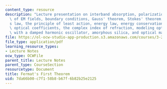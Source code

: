 ```yaml
---
content_type: resource
description: "Lecture presentation on interband absorption, polarization, transversality\
  \ of EM fields, boundary conditions, Gauss' theorem, Stokes' theorem, Snell\u2019\
  s law, the principle of least action, energy law, energy conservation, optical processes,\
  \ optical coefficients, the complex index of refraction, modeling optical constants\
  \ with a damped harmonic oscillator, amorphous silica, and optical materials."
file: https://ol-ocw-studio-app-production.s3.amazonaws.com/courses/3-23-electrical-optical-and-magnetic-properties-of-materials-fall-2007/7da66b00c7f158b8b67f6b82b25e2125_lec17.pdf
file_type: application/pdf
learning_resource_types:
- Lecture Notes
ocw_type: OCWFile
parent_title: Lecture Notes
parent_type: CourseSection
resourcetype: Document
title: Fermat's First Theorem
uid: 7da66b00-c7f1-58b8-b67f-6b82b25e2125
---
```


